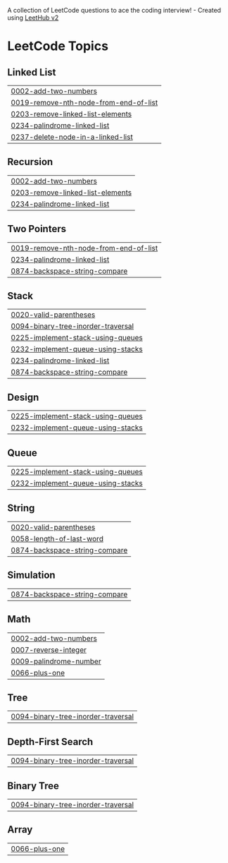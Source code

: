A collection of LeetCode questions to ace the coding interview! - Created using [LeetHub v2](https://github.com/arunbhardwaj/LeetHub-2.0)
<!---LeetCode Topics Start-->
# LeetCode Topics
## Linked List
|  |
| ------- |
| [0002-add-two-numbers](https://github.com/dev-hasibul-kabir/dsa-prac/tree/master/0002-add-two-numbers) |
| [0019-remove-nth-node-from-end-of-list](https://github.com/dev-hasibul-kabir/dsa-prac/tree/master/0019-remove-nth-node-from-end-of-list) |
| [0203-remove-linked-list-elements](https://github.com/dev-hasibul-kabir/dsa-prac/tree/master/0203-remove-linked-list-elements) |
| [0234-palindrome-linked-list](https://github.com/dev-hasibul-kabir/dsa-prac/tree/master/0234-palindrome-linked-list) |
| [0237-delete-node-in-a-linked-list](https://github.com/dev-hasibul-kabir/dsa-prac/tree/master/0237-delete-node-in-a-linked-list) |
## Recursion
|  |
| ------- |
| [0002-add-two-numbers](https://github.com/dev-hasibul-kabir/dsa-prac/tree/master/0002-add-two-numbers) |
| [0203-remove-linked-list-elements](https://github.com/dev-hasibul-kabir/dsa-prac/tree/master/0203-remove-linked-list-elements) |
| [0234-palindrome-linked-list](https://github.com/dev-hasibul-kabir/dsa-prac/tree/master/0234-palindrome-linked-list) |
## Two Pointers
|  |
| ------- |
| [0019-remove-nth-node-from-end-of-list](https://github.com/dev-hasibul-kabir/dsa-prac/tree/master/0019-remove-nth-node-from-end-of-list) |
| [0234-palindrome-linked-list](https://github.com/dev-hasibul-kabir/dsa-prac/tree/master/0234-palindrome-linked-list) |
| [0874-backspace-string-compare](https://github.com/dev-hasibul-kabir/dsa-prac/tree/master/0874-backspace-string-compare) |
## Stack
|  |
| ------- |
| [0020-valid-parentheses](https://github.com/dev-hasibul-kabir/dsa-prac/tree/master/0020-valid-parentheses) |
| [0094-binary-tree-inorder-traversal](https://github.com/dev-hasibul-kabir/dsa-prac/tree/master/0094-binary-tree-inorder-traversal) |
| [0225-implement-stack-using-queues](https://github.com/dev-hasibul-kabir/dsa-prac/tree/master/0225-implement-stack-using-queues) |
| [0232-implement-queue-using-stacks](https://github.com/dev-hasibul-kabir/dsa-prac/tree/master/0232-implement-queue-using-stacks) |
| [0234-palindrome-linked-list](https://github.com/dev-hasibul-kabir/dsa-prac/tree/master/0234-palindrome-linked-list) |
| [0874-backspace-string-compare](https://github.com/dev-hasibul-kabir/dsa-prac/tree/master/0874-backspace-string-compare) |
## Design
|  |
| ------- |
| [0225-implement-stack-using-queues](https://github.com/dev-hasibul-kabir/dsa-prac/tree/master/0225-implement-stack-using-queues) |
| [0232-implement-queue-using-stacks](https://github.com/dev-hasibul-kabir/dsa-prac/tree/master/0232-implement-queue-using-stacks) |
## Queue
|  |
| ------- |
| [0225-implement-stack-using-queues](https://github.com/dev-hasibul-kabir/dsa-prac/tree/master/0225-implement-stack-using-queues) |
| [0232-implement-queue-using-stacks](https://github.com/dev-hasibul-kabir/dsa-prac/tree/master/0232-implement-queue-using-stacks) |
## String
|  |
| ------- |
| [0020-valid-parentheses](https://github.com/dev-hasibul-kabir/dsa-prac/tree/master/0020-valid-parentheses) |
| [0058-length-of-last-word](https://github.com/dev-hasibul-kabir/dsa-prac/tree/master/0058-length-of-last-word) |
| [0874-backspace-string-compare](https://github.com/dev-hasibul-kabir/dsa-prac/tree/master/0874-backspace-string-compare) |
## Simulation
|  |
| ------- |
| [0874-backspace-string-compare](https://github.com/dev-hasibul-kabir/dsa-prac/tree/master/0874-backspace-string-compare) |
## Math
|  |
| ------- |
| [0002-add-two-numbers](https://github.com/dev-hasibul-kabir/dsa-prac/tree/master/0002-add-two-numbers) |
| [0007-reverse-integer](https://github.com/dev-hasibul-kabir/dsa-prac/tree/master/0007-reverse-integer) |
| [0009-palindrome-number](https://github.com/dev-hasibul-kabir/dsa-prac/tree/master/0009-palindrome-number) |
| [0066-plus-one](https://github.com/dev-hasibul-kabir/dsa-prac/tree/master/0066-plus-one) |
## Tree
|  |
| ------- |
| [0094-binary-tree-inorder-traversal](https://github.com/dev-hasibul-kabir/dsa-prac/tree/master/0094-binary-tree-inorder-traversal) |
## Depth-First Search
|  |
| ------- |
| [0094-binary-tree-inorder-traversal](https://github.com/dev-hasibul-kabir/dsa-prac/tree/master/0094-binary-tree-inorder-traversal) |
## Binary Tree
|  |
| ------- |
| [0094-binary-tree-inorder-traversal](https://github.com/dev-hasibul-kabir/dsa-prac/tree/master/0094-binary-tree-inorder-traversal) |
## Array
|  |
| ------- |
| [0066-plus-one](https://github.com/dev-hasibul-kabir/dsa-prac/tree/master/0066-plus-one) |
<!---LeetCode Topics End-->